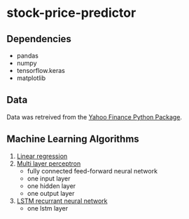 # stock-price-predictor

## Dependencies

- pandas
- numpy
- tensorflow.keras
- matplotlib

## Data

Data was retreived from the [Yahoo Finance Python Package](https://pypi.org/project/yfinance/).

## Machine Learning Algorithms

1. [Linear regression](/linear_regression.py)
2. [Multi layer perceptron](/multi_layer_perceptron.py)
   - fully connected feed-forward neural network
   - one input layer
   - one hidden layer
   - one output layer
3. [LSTM recurrant neural network](/lstm.py)
   - one lstm layer
